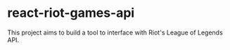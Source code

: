# react-riot-games-api
This project aims to build a tool to interface with Riot's League of Legends API.

